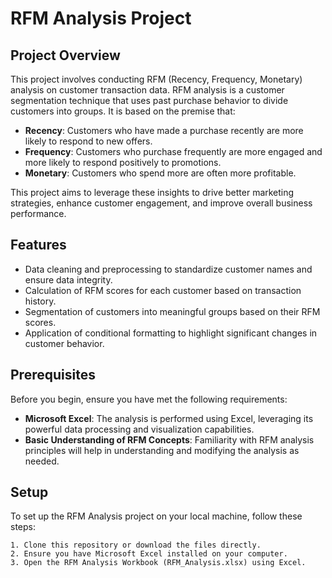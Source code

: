 # RFM Analysis Project

## Project Overview

This project involves conducting RFM (Recency, Frequency, Monetary) analysis on customer transaction data. RFM analysis is a customer segmentation technique that uses past purchase behavior to divide customers into groups. It is based on the premise that:

- **Recency**: Customers who have made a purchase recently are more likely to respond to new offers.
- **Frequency**: Customers who purchase frequently are more engaged and more likely to respond positively to promotions.
- **Monetary**: Customers who spend more are often more profitable.

This project aims to leverage these insights to drive better marketing strategies, enhance customer engagement, and improve overall business performance.

## Features

- Data cleaning and preprocessing to standardize customer names and ensure data integrity.
- Calculation of RFM scores for each customer based on transaction history.
- Segmentation of customers into meaningful groups based on their RFM scores.
- Application of conditional formatting to highlight significant changes in customer behavior.

## Prerequisites

Before you begin, ensure you have met the following requirements:

- **Microsoft Excel**: The analysis is performed using Excel, leveraging its powerful data processing and visualization capabilities.
- **Basic Understanding of RFM Concepts**: Familiarity with RFM analysis principles will help in understanding and modifying the analysis as needed.

## Setup

To set up the RFM Analysis project on your local machine, follow these steps:

```plaintext
1. Clone this repository or download the files directly.
2. Ensure you have Microsoft Excel installed on your computer.
3. Open the RFM Analysis Workbook (RFM_Analysis.xlsx) using Excel.


